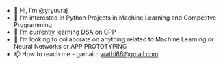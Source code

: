 - 👋 Hi, I’m @yryuvraj
- 👀 I’m interested in Python Projects in Machine Learning and Competitve Programming 
- 🌱 I’m currently learning DSA on CPP 
- 💞️ I’m looking to collaborate on anything related to Machine Learning or Neural Networks or APP PROTOTYPING 
- 📫 How to reach me - gamail : yrathi66@gmail.com

<!---
yryuvraj/yryuvraj is a ✨ special ✨ repository because its `README.md` (this file) appears on your GitHub profile.
You can click the Preview link to take a look at your changes.
--->
